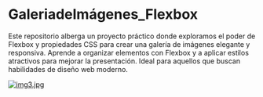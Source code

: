 # GaleriadeImágenes_Flexbox
Este repositorio alberga un proyecto práctico donde exploramos el poder de Flexbox y propiedades CSS para crear una galería de imágenes elegante y responsiva. Aprende a organizar elementos con Flexbox y a aplicar estilos atractivos para mejorar la presentación. Ideal para aquellos que buscan habilidades de diseño web moderno.

[![img3.jpg](https://i.postimg.cc/rwqJ8TNF/img3.jpg)](https://postimg.cc/Ln0fTrWr)
